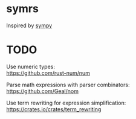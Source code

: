 # symrs

Inspired by [sympy]()

# TODO

Use numeric types:  
https://github.com/rust-num/num

Parse math expressions with parser combinators:  
https://github.com/Geal/nom

Use term rewriting for expression simplification:  
https://crates.io/crates/term_rewriting
